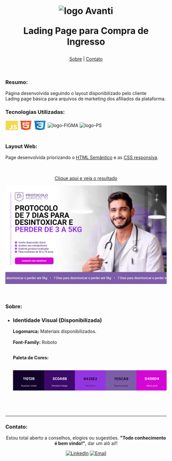 
<h1 align="center">
<picture>
  <img alt="logo Avanti" src="assets/img/logo-monteze.avif" width="500">
</picture>
    <p>Lading Page para Compra de Ingresso</p>
</h1>

<p align="center"> 
    <a href="#Sobre">Sobre</a> |
    <a href="#Contato">Contato</a>
</p>
<br>

### Resumo:
Página desenvolvida seguindo o layout disponibilizado pelo cliente <br>
Lading page básica para arquivos de marketing dos afiliados da plataforma.

### Tecnologias Utilizadas:
<div style="display: inline_block">
  <img align="center" alt="logo-Js" height="30" width="40" src="https://raw.githubusercontent.com/devicons/devicon/master/icons/javascript/javascript-plain.svg">
  <img align="center" alt="logo-HTML" height="30" width="40" src="https://raw.githubusercontent.com/devicons/devicon/master/icons/html5/html5-original.svg">
  <img align="center" alt="logo-CSS" height="30" width="40" src="https://raw.githubusercontent.com/devicons/devicon/master/icons/css3/css3-original.svg">
  <img align="center" alt="logo-FIGMA" height="30" width="40" src="https://cdn.jsdelivr.net/gh/devicons/devicon@latest/icons/figma/figma-original.svg">
  <img align="center" alt="logo-PS" height="30" width="40" src="https://cdn.jsdelivr.net/gh/devicons/devicon@latest/icons/photoshop/photoshop-original.svg">
</div>
 <br>


### Layout Web:
Page desenvolvida priorizando o [HTML Semântico](index.html) e as
[CSS responsiva](assets/style.css).<br>
<br>
<br>
<p align="center"> 
    <a href="https://drmonteze.cupompremium.com/">Clique aqui e veja o resultado</a>
  
<div align="center">
  <img alt="imagem da interface web" src="assets/img/layout desktop.png">
</div>

<br>
<br>

### Sobre:

- ### Identidade Visual (Disponibilizada)

  **Logomarca:** Materiais disponibilizados. <br> <br>
  **Font-Family:** Roboto <br> <br>

  **Paleta de Cores:** 

  <br> 
  <div align="center">
    <img align="center" alt="font-family"width="600" src="assets/img/paleta-cores.png">
  </div>

  <br>
<div align="center">
  
</div> <br> <br>

---

### Contato:

  <div align="center">

  Estou total aberto a conselhos, elogios ou sugestões. **"Todo conhecimento é bem vindo!"**, dar um alô aí!!

  [![LinkedIn](https://img.shields.io/badge/LinkedIn-%230077B5.svg?logo=linkedin&logoColor=white)](https://www.linkedin.com/in/luruanx) [![Email](https://img.shields.io/badge/Email-%230077B5.svg?logo=Gmail&logoColor=white)](mailto:ruan.richardd@hotmail.com)

</div>
